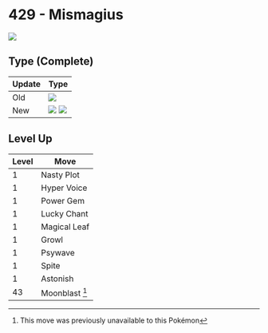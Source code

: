 # 429 - Mismagius
![][429]

## Type (Complete)

Update | Type
---    | ---
Old    | ![][ghost]
New    | ![][ghost]  ![][fairy]

## Level Up

Level | Move
---   | ---
  1   | Nasty Plot
  1   | Hyper Voice
  1   | Power Gem
  1   | Lucky Chant
  1   | Magical Leaf
  1   | Growl
  1   | Psywave
  1   | Spite
  1   | Astonish
 43   | Moonblast [^1]




[^1]: This move was previously unavailable to this Pokémon

[429]: ../img/pokemon/429.png
[ghost]: ../img/types/ghost.png
[fairy]: ../img/types/fairy.png
